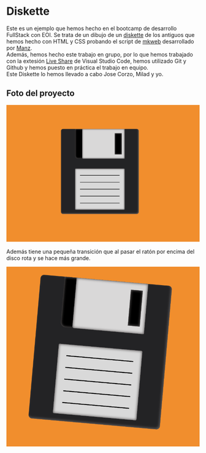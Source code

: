 # Diskette

Este es un ejemplo que hemos hecho en el bootcamp de desarrollo FullStack con EOI. Se trata de un dibujo de un [diskette](https://es.wikipedia.org/wiki/Disquete) de los antiguos que hemos hecho con HTML y CSS probando el script de [mkweb](https://manz.dev/software/mkweb/) desarrollado por [Manz](https://manz.dev/).  
Además, hemos hecho este trabajo en grupo, por lo que hemos trabajado con la extesión [Live Share](https://marketplace.visualstudio.com/items?itemName=MS-vsliveshare.vsliveshare) de Visual Studio Code, hemos utilizado Git y Github y hemos puesto en práctica el trabajo en equipo.   
Este Diskette lo hemos llevado a cabo Jose Corzo, Milad y yo.
## Foto del proyecto

![Diskette](public/img/diskette.png)

Además tiene una pequeña transición que al pasar el ratón por encima del disco rota y se hace más grande.

![Diskette-Hover](public/img/diskette-hover.png)